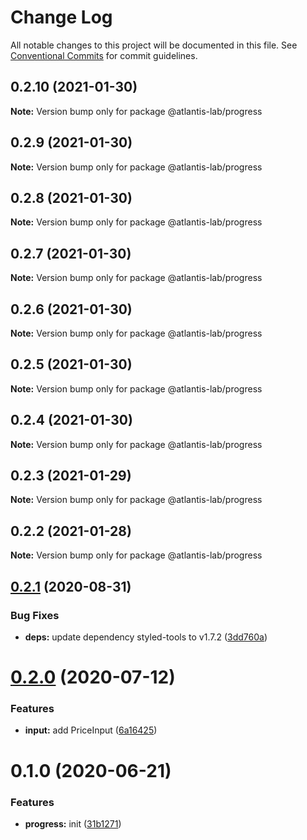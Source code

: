 # Change Log

All notable changes to this project will be documented in this file.
See [Conventional Commits](https://conventionalcommits.org) for commit guidelines.

## 0.2.10 (2021-01-30)

**Note:** Version bump only for package @atlantis-lab/progress





## 0.2.9 (2021-01-30)

**Note:** Version bump only for package @atlantis-lab/progress





## 0.2.8 (2021-01-30)

**Note:** Version bump only for package @atlantis-lab/progress





## 0.2.7 (2021-01-30)

**Note:** Version bump only for package @atlantis-lab/progress





## 0.2.6 (2021-01-30)

**Note:** Version bump only for package @atlantis-lab/progress





## 0.2.5 (2021-01-30)

**Note:** Version bump only for package @atlantis-lab/progress





## 0.2.4 (2021-01-30)

**Note:** Version bump only for package @atlantis-lab/progress





## 0.2.3 (2021-01-29)

**Note:** Version bump only for package @atlantis-lab/progress





## 0.2.2 (2021-01-28)

**Note:** Version bump only for package @atlantis-lab/progress





## [0.2.1](https://github.com/Atlantis-Lab/uikit/compare/@atlantis-lab/progress@0.2.0...@atlantis-lab/progress@0.2.1) (2020-08-31)


### Bug Fixes

* **deps:** update dependency styled-tools to v1.7.2 ([3dd760a](https://github.com/Atlantis-Lab/uikit/commit/3dd760a585be0fefa5984f8374ae09dd6d6119c5))





# [0.2.0](https://github.com/Atlantis-Lab/uikit/compare/@atlantis-lab/progress@0.1.0...@atlantis-lab/progress@0.2.0) (2020-07-12)


### Features

* **input:** add PriceInput ([6a16425](https://github.com/Atlantis-Lab/uikit/commit/6a164253f9288e3de8276331b71ce5e698ecf9cf))





# 0.1.0 (2020-06-21)

### Features

- **progress:** init ([31b1271](https://github.com/Atlantis-Lab/uikit/commit/31b12715c826a5de35403af39422395830f827db))
